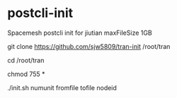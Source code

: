 # postcli-init
Spacemesh postcli init for jiutian
maxFileSize 1GB

git clone https://github.com/sjw5809/tran-init /root/tran

cd /root/tran

chmod 755 *

./init.sh numunit fromfile tofile nodeid


